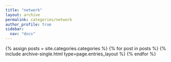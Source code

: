```yaml
---
title: "network"
layout: archive
permalink: categories/network
author_profile: true
sidebar:
  nav: "docs"
---
```


 {% assign posts = site.categories.categories %}
 {% for post in posts %} {% include archive-single.html type=page.entries_layout %} {% endfor %}

